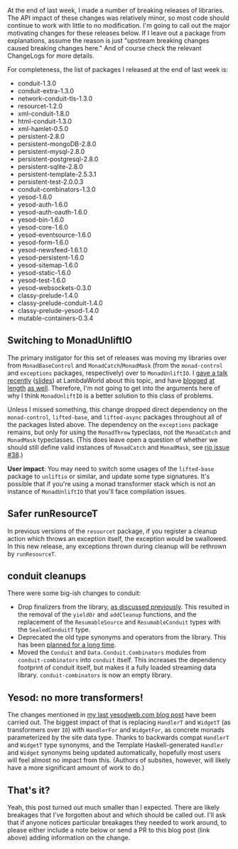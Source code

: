 At the end of last week, I made a number of breaking releases of
libraries. The API impact of these changes was relatively minor, so
most code should continue to work with little to no modification. I'm
going to call out the major motivating changes for these releases
below. If I leave out a package from explanations, assume the reason
is just "upstream breaking changes caused breaking changes here." And
of course check the relevant ChangeLogs for more details.

For completeness, the list of packages I released at the end of last
week is:

- conduit-1.3.0
- conduit-extra-1.3.0
- network-conduit-tls-1.3.0
- resourcet-1.2.0
- xml-conduit-1.8.0
- html-conduit-1.3.0
- xml-hamlet-0.5.0
- persistent-2.8.0
- persistent-mongoDB-2.8.0
- persistent-mysql-2.8.0
- persistent-postgresql-2.8.0
- persistent-sqlite-2.8.0
- persistent-template-2.5.3.1
- persistent-test-2.0.0.3
- conduit-combinators-1.3.0
- yesod-1.6.0
- yesod-auth-1.6.0
- yesod-auth-oauth-1.6.0
- yesod-bin-1.6.0
- yesod-core-1.6.0
- yesod-eventsource-1.6.0
- yesod-form-1.6.0
- yesod-newsfeed-1.6.1.0
- yesod-persistent-1.6.0
- yesod-sitemap-1.6.0
- yesod-static-1.6.0
- yesod-test-1.6.0
- yesod-websockets-0.3.0
- classy-prelude-1.4.0
- classy-prelude-conduit-1.4.0
- classy-prelude-yesod-1.4.0
- mutable-containers-0.3.4

## Switching to MonadUnliftIO

The primary instigator for this set of releases was moving my
libraries over from `MonadBaseControl` and `MonadCatch`/`MonadMask`
(from the `monad-control` and `exceptions` packages, respectively)
over to `MonadUnliftIO`. I
[gave a talk recently](https://www.youtube.com/watch?v=KZIN9f9rI34)
([slides](https://www.snoyman.com/reveal/monad-transformer-state)) at
LambdaWorld about this topic, and have
[blogged](https://www.fpcomplete.com/blog/2017/07/announcing-new-unliftio-library)
[at](https://www.fpcomplete.com/blog/2017/07/the-rio-monad)
[length](https://www.fpcomplete.com/blog/2017/06/readert-design-pattern)
[as well](https://www.fpcomplete.com/blog/2017/06/tale-of-two-brackets).
Therefore, I'm not going to get into the arguments here of why I think
`MonadUnliftIO` is a better solution to this class of problems.

Unless I missed something, this change dropped direct dependency on
the `monad-control`, `lifted-base`, and `lifted-async` packages
throughout all of the packages listed above. The dependency on the
`exceptions` package remains, but only for using the `MonadThrow`
typeclass, not the `MonadCatch` and `MonadMask` typeclasses. (This
does leave open a question of whether we should still define valid
instances of `MonadCatch` and `MonadMask`, see
[rio issue #38](https://github.com/commercialhaskell/rio/issues/38).)

__User impact__: You may need to switch some usages of the
`lifted-base` package to `unliftio` or similar, and update some type
signatures. It's possible that if you're using a monad transformer
stack which is not an instance of `MonadUnliftIO` that you'll face
compilation issues.

## Safer runResourceT

In previous versions of the `resourcet` package, if you register a
cleanup action which throws an exception itself, the exception would
be swallowed. In this new release, any exceptions thrown during
cleanup will be rethrown by `runResourceT`.

## conduit cleanups

There were some big-ish changes to conduit:

* Drop finalizers from the library,
  [as discussed previously](https://www.snoyman.com/blog/2018/01/drop-conduits-finalizers). This
  resulted in the removal of the `yieldOr` and `addCleanup` functions,
  and the replacement of the `ResumableSource` and `ResumableConduit`
  types with the `SealedConduitT` type.
* Deprecated the old type synonyms and operators from the
  library. This has been
  [planned for a long time](https://www.snoyman.com/blog/2016/09/proposed-conduit-reskin).
* Moved the `Conduit` and `Data.Conduit.Combinators` modules from
  `conduit-combinators` into `conduit` itself. This increases the
  dependency footprint of conduit itself, but makes it a fully loaded
  streaming data library. `conduit-combinators` is now an empty
  library.

## Yesod: no more transformers!

The changes mentioned in
[my last yesodweb.com blog post](https://www.yesodweb.com/blog/2018/01/upcoming-yesod-breaking-changes)
have been carried out. The biggest impact of that is replacing
`HandlerT` and `WidgetT` (as transformers over `IO`) with `HandlerFor`
and `WidgetFor`, as concrete monads parameterized by the site data
type. Thanks to backwards compat `HandlerT` and `WidgetT` type
synonyms, and the Template Haskell-generated `Handler` and `Widget`
synonyms being updated automatically, hopefully most users will feel
almost no impact from this. (Authors of subsites, however, will likely
have a more significant amount of work to do.)

## That's it?

Yeah, this post turned out much smaller than I expected. There are
likely breakages that I've forgotten about and which should be called
out. I'll ask that if anyone notices particular breakages they needed
to work around, to please either include a note below or send a PR to
this blog post (link above) adding information on the change.
